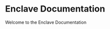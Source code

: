 # Enclave Documentation

Welcome to the Enclave Documentation

<!--- 
This guide will show you how to use Enclave to seamlessly connect your devices, systems, virtual machines and containers together on any infrastructure with secure private networks that just work. --->

<!--- ![Placeholder](https://via.placeholder.com/680x360) --->
